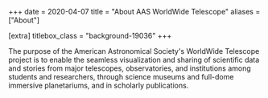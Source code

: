 +++
date = 2020-04-07
title = "About AAS WorldWide Telescope"
aliases = ["About"]

[extra]
titlebox_class = "background-19036"
+++

The purpose of the American Astronomical Society's WorldWide Telescope project
is to enable the seamless visualization and sharing of scientific data and
stories from major telescopes, observatories, and institutions among students
and researchers, through science museums and full-dome immersive planetariums,
and in scholarly publications.
